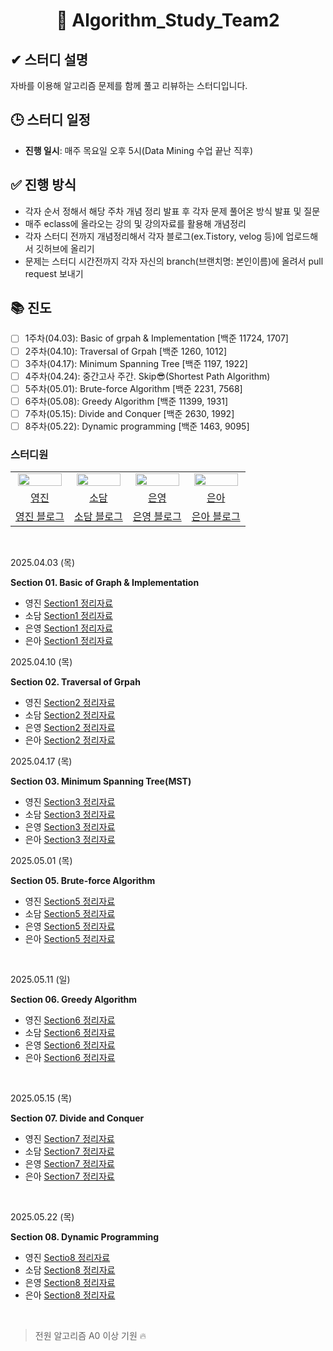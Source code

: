 <div align="center">
  
# 📘 Algorithm_Study_Team2

</div>

## ✔ 스터디 설명  
자바를 이용해 알고리즘 문제를 함께 풀고 리뷰하는 스터디입니다.  

## 🕒 스터디 일정  
- **진행 일시**: 매주 목요일 오후 5시(Data Mining 수업 끝난 직후)

## ✅ 진행 방식
- 각자 순서 정해서 해당 주차 개념 정리 발표 후 각자 문제 풀어온 방식 발표 및 질문
- 매주 eclass에 올라오는 강의 및 강의자료를 활용해 개념정리
- 각자 스터디 전까지 개념정리해서 각자 블로그(ex.Tistory, velog 등)에 업로드해서 깃허브에 올리기
- 문제는 스터디 시간전까지 각자 자신의 branch(브랜치명: 본인이름)에 올려서 pull request 보내기

## 📚 진도  
- [ ] 1주차(04.03): Basic of grpah & Implementation [백준 11724, 1707]
- [ ] 2주차(04.10): Traversal of Grpah [백준 1260, 1012]
- [ ] 3주차(04.17): Minimum Spanning Tree [백준 1197, 1922]
- [ ] 4주차(04.24): 중간고사 주간. Skip😎(Shortest Path Algorithm)
- [ ] 5주차(05.01): Brute-force Algorithm [백준 2231, 7568]
- [ ] 6주차(05.08): Greedy Algorithm [백준 11399, 1931]
- [ ] 7주차(05.15): Divide and Conquer [백준 2630, 1992]
- [ ] 8주차(05.22): Dynamic programming [백준 1463, 9095]

### 스터디원

<table align="center">
<tr align="center">
<td><img src="https://avatars.githubusercontent.com/u/156926628?v=4" style="width:95%;"></td>
<td><img src="https://avatars.githubusercontent.com/u/156926628?v=4" style="width:95%;"></td>
<td><img src="https://avatars.githubusercontent.com/u/156926628?v=4" style="width:95%; "></td>
<td><img src="https://avatars.githubusercontent.com/u/156926628?v=4" style="width:95%; "></td>
</tr>


<tr align="center">
<td><a href="https://github.com/J0725">영진</td>
<td><a href="https://github.com/sodam2z">소담</td>
<td><a href="https://github.com/eun5young">은영</td>
<td><a href="https://github.com/tprpt">은아</td>

</tr>


<tr align="center">
<td><a href="https://velog.io/@younjin_02/posts">영진 블로그</td>
<td><a href="https://velog.io/@sodam2z/posts">소담 블로그</td>
<td><a href="https://velog.io/@eun5young/posts">은영 블로그</td>
<td><a href="https://velog.io/@pinia124/posts">은아 블로그</td>
</tr>
</table>

<br>

2025.04.03 (목)

**Section 01. Basic of Graph & Implementation**

* 영진 <a href="https://velog.io/@younjin_02/Algorithm-04.-Basic-Graph-Implementation">Section1 정리자료</a>
* 소담 <a href="https://velog.io/@sodam2z/Algorithm-Basic-of-Graph">Section1 정리자료</a>
* 은영 <a href="https://velog.io/@eun5young/알고리즘-스터디-1">Section1 정리자료</a>
* 은아 <a href="https://velog.io/@pinia124/Algorithm-3.-Basic-of-graph">Section1 정리자료</a>

2025.04.10 (목)

**Section 02. Traversal of Grpah**

* 영진 <a href="https://velog.io/@younjin_02/Algorithm-05.-Traversal-of-Graph">Section2 정리자료</a>
* 소담 <a href="https://velog.io/@sodam2z/AlgorithmTraversal-of-Graph">Section2 정리자료</a>
* 은영 <a href="https://velog.io/@eun5young/알고리즘-스터디-2">Section2 정리자료</a>
* 은아 <a href="https://velog.io/@pinia124/Algorithm-4.-Traversal-of-Graph">Section2 정리자료</a>

2025.04.17 (목)

**Section 03. Minimum Spanning Tree(MST)**

* 영진 <a href="https://velog.io/@younjin_02/Algorithm-06.-Minimum-Spanning-TreeMST">Section3 정리자료</a>
* 소담 <a href="https://velog.io/@sodam2z/AlgorithmMinimum-Spanning-Trees">Section3 정리자료</a>
* 은영 <a href="https://velog.io/@eun5young/알고리즘-스터디-3">Section3 정리자료</a>
* 은아 <a href="https://velog.io/@pinia124/Algorithm-5.-Minimum-Spanning-Trees">Section3 정리자료</a>

2025.05.01 (목)

**Section 05. Brute-force Algorithm**

* 영진 <a href="https://velog.io/@younjin_02/Algorithm-07.-Brute-Force-algorithm">Section5 정리자료</a>
* 소담 <a href="https://velog.io/@sodam2z/AlgorithmBrute-force-Algorithm">Section5 정리자료</a>
* 은영 <a href="https://velog.io/@eun5young/알고리즘-스터디-4">Section5 정리자료</a>
* 은아 <a href="https://velog.io/@pinia124/Algorithm-7.-Brute-force-Algorithm">Section5 정리자료</a>
<br>

2025.05.11 (일)

**Section 06. Greedy Algorithm**

* 영진 <a href="https://velog.io/@younjin_02/08.-Greedy-Algorithm">Section6 정리자료</a>
* 소담 <a href="https://velog.io/@sodam2z/Algorithm-Greedy-Algorithm">Section6 정리자료</a>
* 은영 <a href="https://velog.io/@eun5young/알고리즘-스터디-5">Section6 정리자료</a>
* 은아 <a href="https://velog.io/@pinia124/Algorithm-8.-Greedy-Algorithm">Section6 정리자료</a>
<br>

2025.05.15 (목)

**Section 07. Divide and Conquer**

* 영진 <a href="https://velog.io/@younjin_02/Algorithm-09.-Divide-and-Conquer">Section7 정리자료</a>
* 소담 <a href="https://velog.io/@sodam2z/AlgorithmDivide-and-Conquer">Section7 정리자료</a>
* 은영 <a href="https://velog.io/@eun5young/알고리즘-스터디-6">Section7 정리자료</a>
* 은아 <a href="https://velog.io/@pinia124/Algorithm-9.-Divide-and-Conquer">Section7 정리자료</a>
<br>

2025.05.22 (목)

**Section 08. Dynamic Programming**

* 영진 <a href="">Sectio8 정리자료</a>
* 소담 <a href="">Section8 정리자료</a>
* 은영 <a href="">Section8 정리자료</a>
* 은아 <a href="">Section8 정리자료</a>
<br>

> 전원 알고리즘 A0 이상 기원 🔥  
